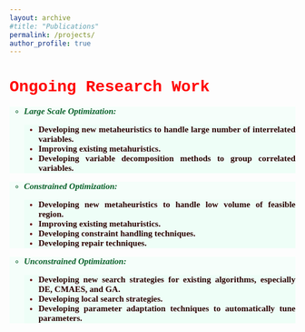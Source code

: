 ```yaml
---
layout: archive
#title: "Publications"
permalink: /projects/
author_profile: true
---
```


<h1 style="color:Red;font-family:courier"> <b>Ongoing Research Work</b></h1>
<ul style="font-size:15px;list-style-type:circle;background-color:rgba(210, 255, 232, 0.2); color:rgba(5, 95, 39, 1);text-align: justify;font-family:'Times New Roman', serif">
  <li> <b><em> Large Scale Optimization:</em></b> </li>
  <ul style="list-style-type:disc;font-weight:bold;background-color:rgba(210, 255, 232, 0.2); color:rgba(98, 0, 0, 1);text-align: justify;font-family:'Times New Roman', serif">
    <li> <spam style="color:rgba(42, 0, 0, 1)"> Developing new metaheuristics to handle large number of interrelated variables.</spam> </li>
    <li> <spam style="color:rgba(42, 0, 0, 1)"> Improving existing metahuristics.</spam> </li>
    <li> <spam style="color:rgba(42, 0, 0, 1)"> Developing variable decomposition methods to group correlated variables.</spam> </li>
    </ul>
    </ul>
  
  <ul style="font-size:15px;list-style-type:circle;background-color:rgba(210, 255, 232, 0.2); color:rgba(5, 95, 39, 1);text-align: justify;font-family:'Times New Roman', serif">
  <li> <b><em> Constrained Optimization:</em></b> </li>
  <ul style="list-style-type:disc;font-weight:bold;background-color:rgba(210, 255, 232, 0.2); color:rgba(98, 0, 0, 1);text-align: justify;font-family:'Times New Roman', serif">
    <li> <spam style="color:rgba(42, 0, 0, 1)"> Developing new metaheuristics to handle low volume of feasible region.</spam> </li>
    <li> <spam style="color:rgba(42, 0, 0, 1)"> Improving existing metahuristics.</spam> </li>
    <li> <spam style="color:rgba(42, 0, 0, 1)"> Developing constraint handling techniques.</spam> </li>
    <li> <spam style="color:rgba(42, 0, 0, 1)"> Developing repair techniques.</spam> </li>
    </ul>
  </ul>

<ul style="font-size:15px;list-style-type:circle;background-color:rgba(210, 255, 232, 0.2); color:rgba(5, 95, 39, 1);text-align: justify;font-family:'Times New Roman', serif">
  <li> <b><em> Unconstrained Optimization:</em></b> </li>
  <ul style="list-style-type:disc;font-weight:bold;background-color:rgba(210, 255, 232, 0.2); color:rgba(98, 0, 0, 1);text-align: justify;font-family:'Times New Roman', serif">
    <li> <spam style="color:rgba(42, 0, 0, 1)"> Developing new search strategies for existing algorithms, especially DE, CMAES, and GA.</spam> </li>
    <li> <spam style="color:rgba(42, 0, 0, 1)"> Developing local search strategies.</spam> </li>
    <li> <spam style="color:rgba(42, 0, 0, 1)"> Developing parameter adaptation techniques to automatically tune parameters.</spam> </li>
    </ul>
  </ul>


<style> div { background-color: rgba(210, 255, 232, 0.2); } <\style>
